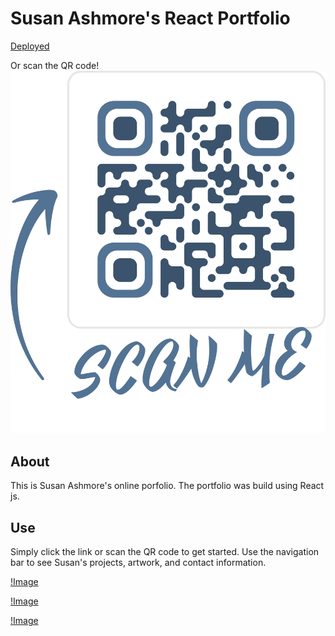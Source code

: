 # Susan Ashmore's React Portfolio

[Deployed](https://morning-sea-49413.herokuapp.com/)

Or scan the QR code! ![QR Code](/public/images/ashmore_website_scan.png)

## About

This is Susan Ashmore's online porfolio. The portfolio was build using React js.

## Use

Simply click the link or scan the QR code to get started. Use the navigation bar to see Susan's projects, artwork, and contact information.

[!Image](/public/images/about.png)

[!Image](/public/images/art.png)

[!Image](/public/images/proj.png)